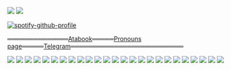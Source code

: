 
![](https://komarev.com/ghpvc/?username=lignexxx&color=blueviolet&style=for-the-badge)  ![](https://64.media.tumblr.com/696114a32c7ca3059da3ff1e4fdba582/736a4281092b779e-2f/s75x75_c1/db534c722474e1e51871a9c2927597083614cc5c.gifv)

[![spotify-github-profile](https://spotify-github-profile.kittinanx.com/api/view?uid=31mjajscflmg5n57zw45roirts5i&cover_image=true&theme=novatorem&show_offline=false&background_color=121212&interchange=true&bar_color=000000&bar_color_cover=true)](https://github.com/kittinan/spotify-github-profile)

══════════════[Atabook](https://lignexxx.atabook.org/)═════[Pronouns page](https://en.pronouns.page/@ligne)═════[Telegram](https://t.me/lignexxx)══════════════════════════

![](https://64.media.tumblr.com/658fc35774bd2aa182dee864099764bc/3d80be896f3a3b56-c7/s100x200/1082a9ef6fa8f76a592ca0b6dfc54c36561f0f68.gifv)
![](https://64.media.tumblr.com/0ab962c08cd1d25613fad6cba2b6e9d4/1b87f82d913fbf51-30/s100x200/0d35a0bba9c031e2d7c84ee98cb96d8855181986.pnj)
![](https://64.media.tumblr.com/f01b569e49bef29cf77d16b841992bff/ddbaafdbe18230cd-f6/s100x200/8aef441b19e799e42585b7ec615d0cf8b2b17a01.gifv)
![](https://64.media.tumblr.com/b8369725ec0ffba2f863834057bd1cae/ddbaafdbe18230cd-bc/s100x200/fed56a919fea13c5308961ade493d2aa03b6c366.gifv)
![](https://64.media.tumblr.com/12d75f9cdcf069566f4e68d942d6f1e4/b5a0dbea8d74c48d-df/s100x200/c307a15a4545eb65f2e5614e0b4eec03390d2b49.gifv)
![](https://64.media.tumblr.com/5586d7750cac9e7b19e0b91c4915ffe0/aa3450e73c80eefc-ed/s100x200/dbdf8ed557329ecbc95e02d678b4f6ca56155d4f.gifv)
![](https://64.media.tumblr.com/3b1bb20e1b0974777a638f91ab988642/aa3450e73c80eefc-85/s100x200/1b87e7cb97f483cbb6b99b04fcae028b00489065.gifv)
![](https://64.media.tumblr.com/f6a829189383cc870a172db5c4ea5b1a/aa3450e73c80eefc-ae/s100x200/8b53a6114ee940d30b73adf245ba1969e3495ea8.gifv)
![](https://64.media.tumblr.com/d882f4e5149d79f0293bc37f8d6e9137/aa3450e73c80eefc-a7/s100x200/bdae3dc708cbfc7d0825b7d829f3ab498d4baa0c.gifv)
![](https://64.media.tumblr.com/b5a876687463ce1a9996727af3e6ab3c/3ed0a247c1f0a4cb-f3/s100x200/efccbae1865167574242339b036b6626d7063f19.gifv)
![](https://64.media.tumblr.com/555771d47537881962e1086fa5f0cdce/3ed0a247c1f0a4cb-e0/s100x200/33aaefe5d8057d989667130602f9ae38877578b2.pnj)
![](https://64.media.tumblr.com/c962b8bed24826fe302374729f7e4bc4/ccb6332a8fea02c1-c2/s100x200/c1374178c7842ccaf98ff16c1f803c1bf80b136f.gifv)
![](https://64.media.tumblr.com/2d27ac693b28d9969f2c218f7e146e1e/8bdd51e196ff7d94-24/s100x200/45341871a42f2f0050f74254740a0db581b1f711.gifv)
![](https://64.media.tumblr.com/452cd451345e8f816119384ba46aa70e/1c34860d32569062-64/s250x400/cd70ca40b8a0d92673ffbc9fb420eece03f16ad5.gifv)
![](https://64.media.tumblr.com/423382c4a51ced462e3bda30f2e7cc0e/4dfb6a1a2c600629-79/s100x200/363be12c437b4d481017a5caae7b274f6ee6396d.gifv)
![](https://64.media.tumblr.com/4f6482c28dcd655474c35016568c2614/eb944e06e4e7a5c5-16/s100x200/5502406862452be0616c905213916d2666bf1c5a.gifv)
![](https://64.media.tumblr.com/2464dd9c2126b0f3de0c805570492e8b/6b6882f1adc7de03-c6/s100x200/68bae34ed9358741310844497e5068656bac34eb.pnj)
![](https://64.media.tumblr.com/5fba81ea96c822313aa9348a04e5b4a3/5f4a87c85f8ddfa1-6e/s100x200/6ad8680399828d5d02d70c707057414ea99e1c99.pnj)
![](https://64.media.tumblr.com/bfcbd497639b1b4a6419bfb0d3f525db/57c01b7c1fe1c08b-6b/s100x200/e2a29d5eaf74373fe32b4861baca62a3285b1072.gifv)
![](https://64.media.tumblr.com/742b8e554e3f882a0b4fb1e2809cc990/a5fb0a01d05599b0-17/s100x200/e54c06a29b80f449ed7182798c6ebe9e5a8dda2c.pnj)
![](https://64.media.tumblr.com/f0da81c5578ddf85c430bbaea7f1c90b/f1eea4916e2351f9-6e/s100x200/0ecbc5adcb6e607e41f0a27f2e10407316fad61e.pnj)
![](https://64.media.tumblr.com/98fa74d4bb53622f1e181f164c673094/f1eea4916e2351f9-c5/s100x200/d23c6ddaaa67cae21906afa67f3334cfd2bfc54b.pnj)
![](https://64.media.tumblr.com/baaede05af3c290797343f4317803c71/3d80be896f3a3b56-fb/s100x200/f4cc785a26fa148b3899091ec34a152ad70c62fb.pnj)
![](https://64.media.tumblr.com/56670edabccd6b04c0dff6ad38312a5d/1c3b1f4ccb9e3a1a-ea/s100x200/c273f015afcbacd65aff0e47710c2d2058341826.gifv)
![](https://64.media.tumblr.com/04f7585d1b37a15c9d664604a8b0b53c/050bbaf788ccb4ab-db/s100x200/48e1474011c5287607727b2f1fd4dfae897e6fa1.pnj)
